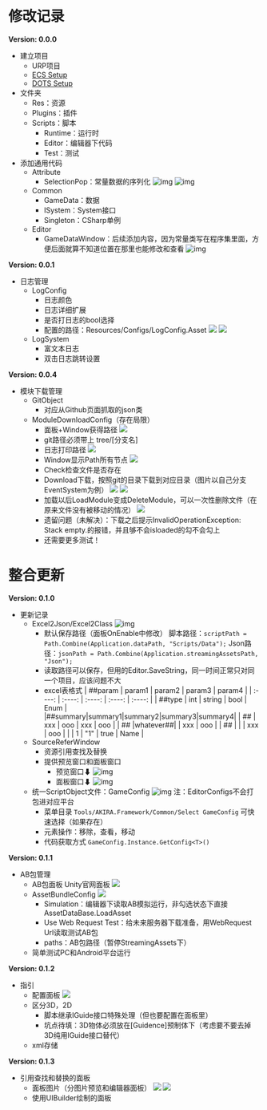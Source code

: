 # 修改记录

**Version: 0.0.0**

* 建立项目
  * URP项目
  * [ECS Setup](https://docs.unity3d.com/Packages/com.unity.entities@1.0/manual/getting-started-installation.html)
  * [DOTS Setup](https://docs.unity3d.com/Packages/com.unity.entities@0.17/manual/install_setup.html)
* 文件夹
  * Res：资源
  * Plugins：插件
  * Scripts：脚本
    * Runtime：运行时
    * Editor：编辑器下代码
    * Test：测试
* 添加通用代码
  * Attribute
    * SelectionPop：常量数据的序列化
      ![img](./Assets/Res/ReadmeLinks/Version_0.0.0/1.png)
      ![img](./Assets/Res/ReadmeLinks/Version_0.0.0/2.png)
  * Common
    * GameData：数据
    * ISystem：System接口
    * Singleton：CSharp单例
  * Editor
    * GameDataWindow：后续添加内容，因为常量类写在程序集里面，方便后面就算不知道位置在那里也能修改和查看
      ![img](./Assets/Res/ReadmeLinks/Version_0.0.0/3.png)

**Version: 0.0.1**

* 日志管理
  * LogConfig
    * 日志颜色
    * 日志详细扩展
    * 是否打日志的bool选择
    * 配置的路径：Resources/Configs/LogConfig.Asset
      ![](./Assets/Res/ReadmeLinks/Version_0.0.1/1.png)
      ![](./Assets/Res/ReadmeLinks/Version_0.0.1/2.png)
  * LogSystem
    * 富文本日志
    * 双击日志跳转设置

**Version: 0.0.4**

* 模块下载管理
  * GitObject
    * 对应从Github页面抓取的json类
  * ModuleDownloadConfig（存在局限）
    * 面板+Window获得路径
      ![](./Assets/Res/ReadmeLinks/Version_0.0.4/1.png)
    * git路径必须带上 tree/[分支名]
    * 日志打印路径
      ![](./Assets/Res/ReadmeLinks/Version_0.0.4/3.png)
    * Window显示Path所有节点
      ![](./Assets/Res/ReadmeLinks/Version_0.0.4/2.png)
    * Check检查文件是否存在
    * Download下载，按照git的目录下载到对应目录（图片以自己分支EventSystem为例）
      ![](./Assets/Res/ReadmeLinks/Version_0.0.4/4.png)
      ![](./Assets/Res/ReadmeLinks/Version_0.0.4/5.png)
    * 加载以后LoadModule变成DeleteModule，可以一次性删除文件（在原来文件没有被移动的情况）
      ![](./Assets/Res/ReadmeLinks/Version_0.0.4/6.png)
    * 遗留问题（未解决）：下载之后提示InvalidOperationException: Stack empty.的报错，并且够不会isloaded的勾不会勾上
    * 还需要更多测试！

# 整合更新

**Version: 0.1.0**

* 更新记录
  * Excel2Json/Excel2Class
    ![img](./Assets/Res/ReadmeLinks/Version_0.1.0.Update/1.png)
    * 默认保存路径（面板OnEnable中修改）
      脚本路径：`scriptPath = Path.Combine(Application.dataPath, "Scripts/Data");`
      Json路径：`jsonPath = Path.Combine(Application.streamingAssetsPath, "Json");`
    * 读取路径可以保存，但用的Editor.SaveString，同一时间正常只对同一个项目，应该问题不大
    * excel表格式
      | ##param | param1 | param2 | param3 | param4 |
      | :----:  | :----: | :----: | :----: | :----: |
      | ##type  |   int  | string |  bool  |  Enum  |
      |##summary|summary1|summary2|summary3|summary4|
      |   ##    |  xxx   |  ooo   |  xxx   |  ooo   |
      |   ##    |whatever##|      |  xxx   |  ooo   |
      |   ##    |        |        |  xxx   |  ooo   |
      |         |   1    |  "1"   |  true  |  Name  |
  * SourceReferWindow
    * 资源引用查找及替换
    * 提供预览窗口和面板窗口
      * 预览窗口⬇
      ![img](./Assets/Res/ReadmeLinks/Version_0.1.0.Update/2.png)
      * 面板窗口⬇
      ![img](./Assets/Res/ReadmeLinks/Version_0.1.0.Update/3.png)
  * 统一ScriptObject文件：GameConfig
    ![img](./Assets/Res/ReadmeLinks/Version_0.1.0.Update/4.png)
    注：EditorConfigs不会打包进对应平台
    * 菜单目录 `Tools/AKIRA.Framework/Common/Select GameConfig` 可快速选择（如果存在）
    * 元素操作：移除，查看，移动
    * 代码获取方式 `GameConfig.Instance.GetConfig<T>()`

**Version: 0.1.1**

* AB包管理
  * AB包面板 Unity官网面板
    ![](./Assets/Res/ReadmeLinks/Version_0.1.1/1.png)
  * AssetBundleConfig
    ![](./Assets/Res/ReadmeLinks/Version_0.1.1/2.png)
    * Simulation：编辑器下读取AB模拟运行，非勾选状态下直接AssetDataBase.LoadAsset
    * Use Web Request Test：给未来服务器下载准备，用WebRequest Url读取测试AB包
    * paths：AB包路径（暂停StreamingAssets下）
  * 简单测试PC和Android平台运行

**Version: 0.1.2**

* 指引
  * 配置面板
    ![](./Assets/Res/ReadmeLinks/Version_0.1.2/1.png)
  * 区分3D，2D
    * 脚本继承IGuide接口特殊处理（但也要配置在面板里）
    * 坑点待填：3D物体必须放在[Guidence]预制体下（考虑要不要去掉3D纯用IGuide接口替代）
  * xml存储

**Version: 0.1.3**

* 引用查找和替换的面板
  * 面板图片（分图片预览和编辑器面板）
    ![](./Assets/Res/ReadmeLinks/Version_0.1.3/1.png)
    ![](./Assets/Res/ReadmeLinks/Version_0.1.3/2.png)
  * 使用UIBuilder绘制的面板
